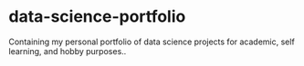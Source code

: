 # data-science-portfolio
 Containing my personal portfolio of data science projects for academic, self learning, and hobby purposes..
